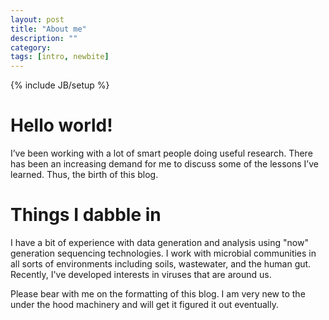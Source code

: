 ```yaml
---
layout: post
title: "About me"
description: ""
category: 
tags: [intro, newbite]
---
```

{% include JB/setup %}

<h1>Hello world!</h1>

<p>I’ve been working with a lot of smart people doing useful research. There has been an increasing demand for me to discuss some of the lessons I’ve learned. Thus, the birth of this blog.</p>

<h1>Things I dabble in</h1>

<p>I have a bit of experience with data generation and analysis using "now" generation sequencing technologies. I work with microbial communities in all sorts of environments including soils, wastewater, and the human gut.  Recently, I've developed interests in viruses that are around us.</p>

<p>Please bear with me on the formatting of this blog.  I am very new to the under the hood machinery and will get it figured it out eventually.</p>